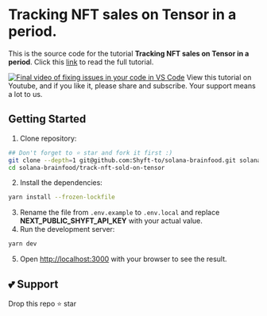 # Tracking NFT sales on Tensor in a period.

This is the source code for the tutorial **Tracking NFT sales on Tensor in a period**. Click this [link]() to read the full tutorial.

[![Final video of fixing issues in your code in VS Code](https://img.youtube.com/vi/uakCJTv70cI/maxresdefault.jpg)](https://www.youtube.com/watch?v=uakCJTv70cI)
View this tutorial on Youtube, and if you like it, please share and subscribe. Your support means a lot to us.

## Getting Started

1. Clone repository:
```bash
## Don't forget to ⭐ star and fork it first :)
git clone --depth=1 git@github.com:Shyft-to/solana-brainfood.git solana-brainfood
cd solana-brainfood/track-nft-sold-on-tensor
```
2. Install the dependencies:
```bash
yarn install --frozen-lockfile
```
3. Rename the file from `.env.example` to `.env.local` and replace **NEXT_PUBLIC_SHYFT_API_KEY** with your actual value.
4. Run the development server:
```bash
yarn dev
```
5. Open [http://localhost:3000](http://localhost:3000) with your browser to see the result.

## 💕 Support
Drop this repo ⭐ star
